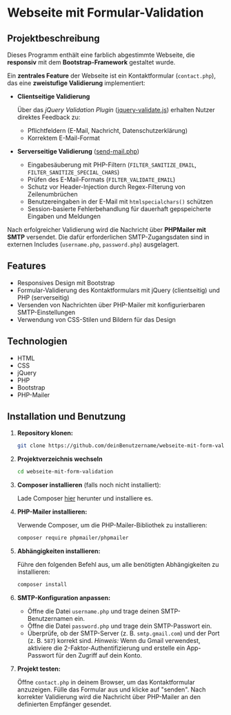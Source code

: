 # Webseite mit Formular-Validation

## Projektbeschreibung

Dieses Programm enthält eine farblich abgestimmte Webseite, die **responsiv** mit dem **Bootstrap-Framework** gestaltet wurde.

Ein **zentrales Feature** der Webseite ist ein Kontaktformular (`contact.php`), das eine **zweistufige Validierung** implementiert:  

- **Clientseitige Validierung**  

  Über das *jQuery Validation Plugin* ([jquery-validate.js](jquery-validate.js)) erhalten Nutzer direktes Feedback zu:  
  - Pflichtfeldern (E-Mail, Nachricht, Datenschutzerklärung)  
  - Korrektem E-Mail-Format  

- **Serverseitige Validierung** ([send-mail.php](send-mail.php))  
  - Eingabesäuberung mit PHP-Filtern (`FILTER_SANITIZE_EMAIL`, `FILTER_SANITIZE_SPECIAL_CHARS`)
  - Prüfen des E-Mail-Formats (`FILTER_VALIDATE_EMAIL`)   
  - Schutz vor Header-Injection durch Regex-Filterung von Zeilenumbrüchen
  - Benutzereingaben in der E-Mail mit `htmlspecialchars()` schützen 
  - Session-basierte Fehlerbehandlung für dauerhaft gepspeicherte Eingaben und Meldungen

Nach erfolgreicher Validierung wird die Nachricht über **PHPMailer mit SMTP** versendet. Die dafür erforderlichen SMTP-Zugangsdaten sind in externen Includes (`username.php`, `password.php`) ausgelagert.

## Features

- Responsives Design mit Bootstrap
- Formular-Validierung des Kontaktformulars mit jQuery (clientseitig) und PHP (serverseitig)
- Versenden von Nachrichten über PHP-Mailer mit konfigurierbaren SMTP-Einstellungen
- Verwendung von CSS-Stilen und Bildern für das Design

## Technologien

- HTML
- CSS
- jQuery
- PHP
- Bootstrap
- PHP-Mailer

## Installation und Benutzung

1. **Repository klonen:**

   ```bash
   git clone https://github.com/deinBenutzername/webseite-mit-form-validation.git

2. **Projektverzeichnis wechseln**
   ```bash
   cd webseite-mit-form-validation

3. **Composer installieren** (falls noch nicht installiert):

   Lade Composer <a href="https://getcomposer.org/">hier</a> herunter und installiere es.

4. **PHP-Mailer installieren:**

   Verwende Composer, um die PHP-Mailer-Bibliothek zu installieren:
   ```bash
   composer require phpmailer/phpmailer

5. **Abhängigkeiten installieren:**

   Führe den folgenden Befehl aus, um alle benötigten Abhängigkeiten zu installieren:
   ```bash
   composer install

6. **SMTP-Konfiguration anpassen:**
   
   - Öffne die Datei `username.php` und trage deinen SMTP-Benutzernamen ein.
   - Öffne die Datei `password.php` und trage dein SMTP-Passwort ein.
   - Überprüfe, ob der SMTP-Server (z. B. `smtp.gmail.com`) und der Port (z. B. `587`) korrekt sind.
   *Hinweis:* Wenn du Gmail verwendest, aktiviere die 2-Faktor-Authentifizierung und erstelle ein App-Passwort für den Zugriff auf dein Konto.

7. **Projekt testen:**

   Öffne `contact.php` in deinem Browser, um das Kontaktformular anzuzeigen.
   Fülle das Formular aus und klicke auf "senden".
   Nach korrekter Validierung wird die Nachricht über PHP-Mailer an den definierten Empfänger gesendet.
   
